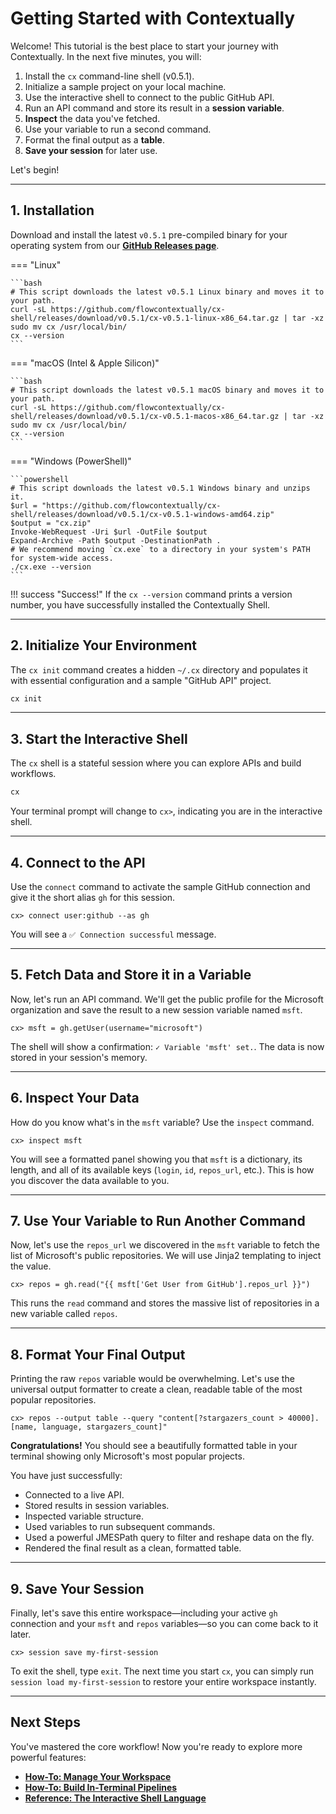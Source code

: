 # Getting Started with Contextually

Welcome! This tutorial is the best place to start your journey with Contextually. In the next five minutes, you will:

1.  Install the `cx` command-line shell (v0.5.1).
2.  Initialize a sample project on your local machine.
3.  Use the interactive shell to connect to the public GitHub API.
4.  Run an API command and store its result in a **session variable**.
5.  **Inspect** the data you've fetched.
6.  Use your variable to run a second command.
7.  Format the final output as a **table**.
8.  **Save your session** for later use.

<!-- TODO: Add animated GIF of this entire workflow -->

Let's begin!

---

## 1. Installation

Download and install the latest `v0.5.1` pre-compiled binary for your operating system from our [**GitHub Releases page**](https://github.com/flowcontextually/cx-shell/releases).

=== "Linux"

    ```bash
    # This script downloads the latest v0.5.1 Linux binary and moves it to your path.
    curl -sL https://github.com/flowcontextually/cx-shell/releases/download/v0.5.1/cx-v0.5.1-linux-x86_64.tar.gz | tar -xz
    sudo mv cx /usr/local/bin/
    cx --version
    ```

=== "macOS (Intel & Apple Silicon)"

    ```bash
    # This script downloads the latest v0.5.1 macOS binary and moves it to your path.
    curl -sL https://github.com/flowcontextually/cx-shell/releases/download/v0.5.1/cx-v0.5.1-macos-x86_64.tar.gz | tar -xz
    sudo mv cx /usr/local/bin/
    cx --version
    ```

=== "Windows (PowerShell)"

    ```powershell
    # This script downloads the latest v0.5.1 Windows binary and unzips it.
    $url = "https://github.com/flowcontextually/cx-shell/releases/download/v0.5.1/cx-v0.5.1-windows-amd64.zip"
    $output = "cx.zip"
    Invoke-WebRequest -Uri $url -OutFile $output
    Expand-Archive -Path $output -DestinationPath .
    # We recommend moving `cx.exe` to a directory in your system's PATH for system-wide access.
    ./cx.exe --version
    ```

!!! success "Success!"
If the `cx --version` command prints a version number, you have successfully installed the Contextually Shell.

---

## 2. Initialize Your Environment

The `cx init` command creates a hidden `~/.cx` directory and populates it with essential configuration and a sample "GitHub API" project.

```bash
cx init
```

---

## 3. Start the Interactive Shell

The `cx` shell is a stateful session where you can explore APIs and build workflows.

```bash
cx
```

Your terminal prompt will change to `cx>`, indicating you are in the interactive shell.

---

## 4. Connect to the API

Use the `connect` command to activate the sample GitHub connection and give it the short alias `gh` for this session.

```
cx> connect user:github --as gh
```

You will see a `✅ Connection successful` message.

---

## 5. Fetch Data and Store it in a Variable

Now, let's run an API command. We'll get the public profile for the Microsoft organization and save the result to a new session variable named `msft`.

```
cx> msft = gh.getUser(username="microsoft")
```

The shell will show a confirmation: `✓ Variable 'msft' set.`. The data is now stored in your session's memory.

---

## 6. Inspect Your Data

How do you know what's in the `msft` variable? Use the `inspect` command.

```
cx> inspect msft
```

You will see a formatted panel showing you that `msft` is a dictionary, its length, and all of its available keys (`login`, `id`, `repos_url`, etc.). This is how you discover the data available to you.

---

## 7. Use Your Variable to Run Another Command

Now, let's use the `repos_url` we discovered in the `msft` variable to fetch the list of Microsoft's public repositories. We will use Jinja2 templating to inject the value.

```
cx> repos = gh.read("{{ msft['Get User from GitHub'].repos_url }}")
```

This runs the `read` command and stores the massive list of repositories in a new variable called `repos`.

---

## 8. Format Your Final Output

Printing the raw `repos` variable would be overwhelming. Let's use the universal output formatter to create a clean, readable table of the most popular repositories.

```
cx> repos --output table --query "content[?stargazers_count > 40000].[name, language, stargazers_count]"
```

**Congratulations!** You should see a beautifully formatted table in your terminal showing only Microsoft's most popular projects.

You have just successfully:

- Connected to a live API.
- Stored results in session variables.
- Inspected variable structure.
- Used variables to run subsequent commands.
- Used a powerful JMESPath query to filter and reshape data on the fly.
- Rendered the final result as a clean, formatted table.

---

## 9. Save Your Session

Finally, let's save this entire workspace—including your active `gh` connection and your `msft` and `repos` variables—so you can come back to it later.

```
cx> session save my-first-session
```

To exit the shell, type `exit`. The next time you start `cx`, you can simply run `session load my-first-session` to restore your entire workspace instantly.

---

## Next Steps

You've mastered the core workflow! Now you're ready to explore more powerful features:

- [**How-To: Manage Your Workspace**](../how-to/managing-your-workspace.md)
- [**How-To: Build In-Terminal Pipelines**](../how-to/building-pipelines.md)
- [**Reference: The Interactive Shell Language**](../reference/repl.md)
